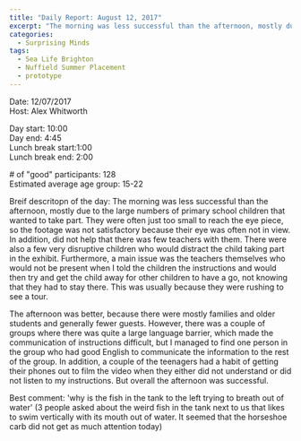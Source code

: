 ```yaml
---
title: "Daily Report: August 12, 2017"
excerpt: "The morning was less successful than the afternoon, mostly due to the large numbers of primary school children that wanted to take part. "
categories:
  - Surprising Minds
tags:
  - Sea Life Brighton
  - Nuffield Summer Placement
  - prototype
---
```


Date: 12/07/2017  
Host: Alex Whitworth 

Day start: 10:00  
Day end: 4:45  
Lunch break start:1:00  
Lunch break end: 2:00  

\# of "good" participants: 128  
Estimated average age group: 15-22

Breif descritopn of the day: The morning was less successful than the afternoon, mostly due to the large numbers of primary school children that wanted to take part. They were often just too small to reach the eye piece, so the footage was not satisfactory because their eye was often not in view. In addition, did not help that there was few teachers with them. There were also a few very disruptive children who would distract the child taking part in the exhibit. Furthermore, a main issue was the teachers themselves who would not be present when I told the children the instructions and would then try and get the child away for other children to have a go, not knowing that they had to stay there. This was usually because they were rushing to see a tour.

The afternoon was better, because there were mostly families and older students and generally fewer guests. However, there was a couple of groups where there was quite a large language barrier, which made the communication of instructions difficult, but I managed to find one person in the group who had good English to communicate the information to the rest of the group. In addition, a couple of the teenagers had a habit of getting their phones out to film the video when they either did not understand or did not listen to my instructions. But overall the afternoon was successful. 

Best comment: 'why is the fish in the tank to the left trying to breath out of water' (3 people asked about the weird fish in the tank next to us that likes to swim vertically with its mouth out of water. It seemed that the horseshoe carb did not get as much attention today)
